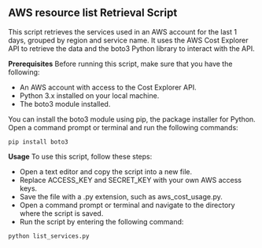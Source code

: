 ## AWS resource list Retrieval Script

This script retrieves the services used in an AWS account for the last 1 days, grouped by region and service name. It uses the AWS Cost Explorer API to retrieve the data and the boto3 Python library to interact with the API.

**Prerequisites**
Before running this script, make sure that you have the following:
- An AWS account with access to the Cost Explorer API.
- Python 3.x installed on your local machine.
- The boto3  module installed.
 
You can install the boto3  module using pip, the package installer for Python. Open a command prompt or terminal and run the following commands:

```shell
pip install boto3
```

**Usage**
To use this script, follow these steps:

- Open a text editor and copy the script into a new file.
- Replace ACCESS_KEY and SECRET_KEY with your own AWS access keys.
- Save the file with a .py extension, such as aws_cost_usage.py.
- Open a command prompt or terminal and navigate to the directory where the script is saved.
- Run the script by entering the following command:

```shell
python list_services.py
```
